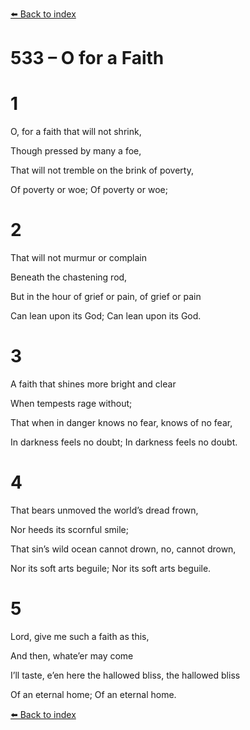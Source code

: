 [⬅️ Back to index](../README.md)

# 533 – O for a Faith





# 1

O, for a faith that will not shrink,

Though pressed by many a foe,

That will not tremble on the brink of poverty,

Of poverty or woe; Of poverty or woe;



# 2

That will not murmur or complain

Beneath the chastening rod,

But in the hour of grief or pain, of grief or pain

Can lean upon its God; Can lean upon its God.



# 3

A faith that shines more bright and clear

When tempests rage without;

That when in danger knows no fear, knows of no fear,

In darkness feels no doubt; In darkness feels no doubt.



# 4

That bears unmoved the world’s dread frown,

Nor heeds its scornful smile;

That sin’s wild ocean cannot drown, no, cannot drown,

Nor its soft arts beguile; Nor its soft arts beguile.



# 5

Lord, give me such a faith as this,

And then, whate’er may come

I’ll taste, e’en here the hallowed bliss, the hallowed bliss

Of an eternal home; Of an eternal home.

[⬅️ Back to index](../README.md)
